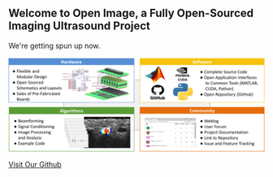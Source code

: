 ## Welcome to Open Image, a Fully Open-Sourced Imaging Ultrasound Project

We're getting spun up now.

![alt text](OpenImage.png "Logo Title Text 1")

[Visit Our Github](https://github.com/open-ultrasound)
